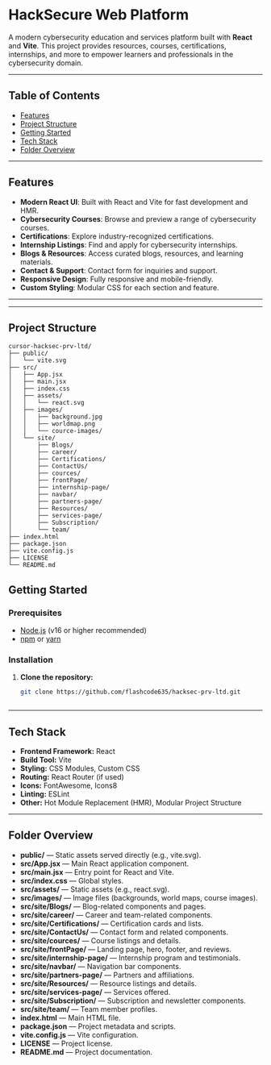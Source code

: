 # HackSecure Web Platform

A modern cybersecurity education and services platform built with **React** and **Vite**. This project provides resources, courses, certifications, internships, and more to empower learners and professionals in the cybersecurity domain.

---

## Table of Contents

- [Features](#features)
- [Project Structure](#project-structure)
- [Getting Started](#getting-started)
- [Tech Stack](#tech-stack)
- [Folder Overview](#folder-overview)

---

## Features

- **Modern React UI**: Built with React and Vite for fast development and HMR.
- **Cybersecurity Courses**: Browse and preview a range of cybersecurity courses.
- **Certifications**: Explore industry-recognized certifications.
- **Internship Listings**: Find and apply for cybersecurity internships.
- **Blogs & Resources**: Access curated blogs, resources, and learning materials.
- **Contact & Support**: Contact form for inquiries and support.
- **Responsive Design**: Fully responsive and mobile-friendly.
- **Custom Styling**: Modular CSS for each section and feature.

---

---

## Project Structure


```
cursor-hacksec-prv-ltd/
├── public/
│   └── vite.svg
├── src/
│   ├── App.jsx
│   ├── main.jsx
│   ├── index.css
│   ├── assets/
│   │   └── react.svg
│   ├── images/
│   │   ├── background.jpg
│   │   ├── worldmap.png
│   │   └── cource-images/
│   └── site/
│       ├── Blogs/
│       ├── career/
│       ├── Certifications/
│       ├── ContactUs/
│       ├── cources/
│       ├── frontPage/
│       ├── internship-page/
│       ├── navbar/
│       ├── partners-page/
│       ├── Resources/
│       ├── services-page/
│       ├── Subscription/
│       └── team/
├── index.html
├── package.json
├── vite.config.js
├── LICENSE
└── README.md
```



## Getting Started

### Prerequisites

- [Node.js](https://nodejs.org/) (v16 or higher recommended)
- [npm](https://www.npmjs.com/) or [yarn](https://yarnpkg.com/)

### Installation

1. **Clone the repository:**
   ```sh
   git clone https://github.com/flashcode635/hacksec-prv-ltd.git
   


---

## Tech Stack

- **Frontend Framework:** React
- **Build Tool:** Vite
- **Styling:** CSS Modules, Custom CSS
- **Routing:** React Router (if used)
- **Icons:** FontAwesome, Icons8
- **Linting:** ESLint
- **Other:** Hot Module Replacement (HMR), Modular Project Structure

---

## Folder Overview

- **public/** — Static assets served directly (e.g., vite.svg).
- **src/App.jsx** — Main React application component.
- **src/main.jsx** — Entry point for React and Vite.
- **src/index.css** — Global styles.
- **src/assets/** — Static assets (e.g., react.svg).
- **src/images/** — Image files (backgrounds, world maps, course images).
- **src/site/Blogs/** — Blog-related components and pages.
- **src/site/career/** — Career and team-related components.
- **src/site/Certifications/** — Certification cards and lists.
- **src/site/ContactUs/** — Contact form and related components.
- **src/site/cources/** — Course listings and details.
- **src/site/frontPage/** — Landing page, hero, footer, and reviews.
- **src/site/internship-page/** — Internship program and testimonials.
- **src/site/navbar/** — Navigation bar components.
- **src/site/partners-page/** — Partners and affiliations.
- **src/site/Resources/** — Resource listings and details.
- **src/site/services-page/** — Services offered.
- **src/site/Subscription/** — Subscription and newsletter components.
- **src/site/team/** — Team member profiles.
- **index.html** — Main HTML file.
- **package.json** — Project metadata and scripts.
- **vite.config.js** — Vite configuration.
- **LICENSE** — Project license.
- **README.md** — Project documentation.

